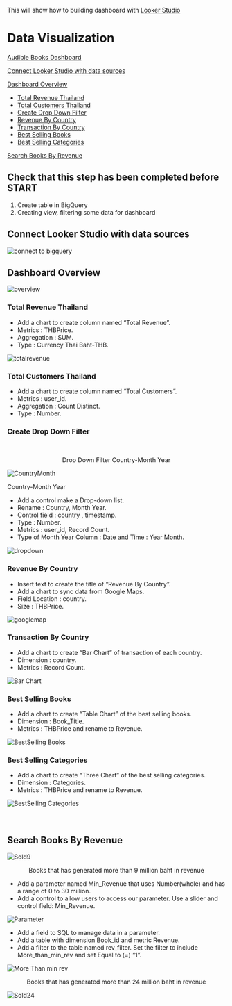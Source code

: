 This will show how to building dashboard with [Looker Studio](https://lookerstudio.google.com/navigation/reporting)


Data Visualization
============
[Audible Books Dashboard](https://lookerstudio.google.com/s/pvyQ71p2cSg)

[Connect Looker Studio with data sources](looker-studio.md#connect-looker-studio-with-data-sources)

[Dashboard Overview](looker-studio.md#Dashboard-Overview)

- [Total Revenue Thailand](looker-studio.md#Total-Revenue-Thailand)
- [Total Customers Thailand](looker-studio.md#Total-Customers-Thailand)
- [Create Drop Down Filter](looker-studio.md#Create-Drop-Down-Filter)
- [Revenue By Country](looker-studio.md#Revenue-By-Country)
- [Transaction By Country](looker-studio.md#Transaction-By-Country)
- [Best Selling Books](looker-studio.md#Best-Selling-Books )
- [Best Selling Categories](looker-studio.md#Best-Selling-Categories )

[Search Books By Revenue](looker-studio.md#Search-Books-By-Revenue)


## Check that this step has been completed before START 

1. Create table in BigQuery
2. Creating view, filtering some data for dashboard


## Connect Looker Studio with data sources

![connect to bigquery](/images/connect.png)

## Dashboard Overview
![overview](/images/overview.png)

### Total Revenue Thailand

- Add a chart to create column named “Total Revenue”.<br>
- Metrics : THBPrice.<br>
- Aggregation : SUM.<br>
- Type : Currency Thai Baht-THB.<br>

![totalrevenue](/images/totalrevenue.png)

### Total Customers Thailand

- Add a chart to create column named “Total Customers”.<br>
- Metrics : user_id.<br>
- Aggregation : Count Distinct. <br>
- Type : Number.<br>

### Create Drop Down Filter 
<br>
<p align="center">Drop Down Filter Country-Month Year</p>

![CountryMonth](/images/drop.png)

Country-Month Year<br>

- Add a control make a Drop-down list.<br>
- Rename : Country, Month Year.<br>
- Control field : country , timestamp.<br>
- Type : Number.<br>
- Metrics : user_id, Record Count.<br>
- Type of Month Year Column : Date and Time : Year Month.<br>

![dropdown](/images/dropdown.png)

### Revenue By Country 

- Insert text to create the title of “Revenue By Country”.<br>
- Add a chart to sync data from Google Maps.<br>
- Field Location : country.<br>
- Size : THBPrice.<br>

![googlemap](/images/googlemap.png)


### Transaction By Country 

- Add a chart to create “Bar Chart” of transaction of each country.<br>
- Dimension : country.<br>
- Metrics : Record Count.<br>

![Bar Chart](/images/barchart.png)

### Best Selling Books

- Add a chart to create “Table Chart” of the best selling books.<br>
- Dimension : Book_Title.<br>
- Metrics : THBPrice and rename to Revenue.<br>

![BestSelling Books](/images/bestsellingbook.png)

### Best Selling Categories

- Add a chart to create “Three Chart” of the best selling categories.<br>
- Dimension : Categories.<br>
- Metrics : THBPrice and rename to Revenue.<br>

![BestSelling Categories](/images/threechart.png)
<br>
<br>
<br>

## Search Books By Revenue

![Sold9](/images/9million.png)
<br>

<p align="center">Books that has generated more than 9 million baht in revenue</p>

- Add a parameter named Min_Revenue that uses Number(whole) and has a range of 0 to 30 million.<br>
- Add a control to allow users to access our parameter. Use a slider and control field: Min_Revenue.<br>


![Parameter](/images/parameter.png)
<br>
- Add a field to SQL to manage data in a parameter.<br>
- Add a table with dimension Book_id and metric Revenue.<br>
- Add a filter to the table named rev_filter. Set the filter to include More_than_min_rev and set Equal to (=) “1”. <br>

![More Than min rev](/images/last.png)
<p align="center">Books that has generated more than 24 million baht in revenue</p>

![Sold24](/images/24million.png)

